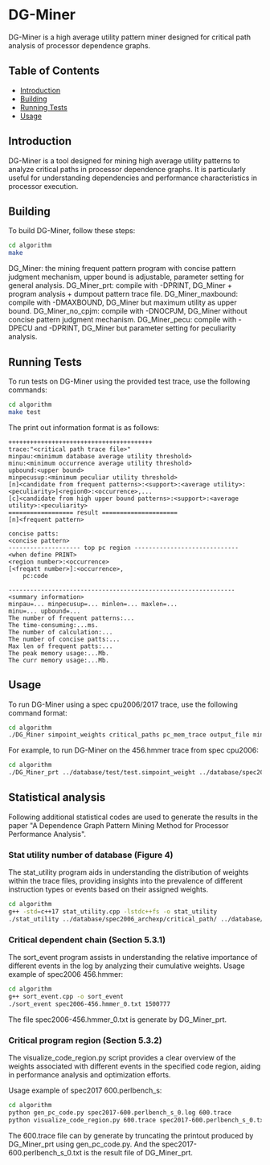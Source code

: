 
# DG-Miner

DG-Miner is a high average utility pattern miner designed for critical path analysis of processor dependence graphs.

## Table of Contents

- [Introduction](#introduction)
- [Building](#building)
- [Running Tests](#running-tests)
- [Usage](#usage)

## Introduction

DG-Miner is a tool designed for mining high average utility patterns to analyze critical paths in processor dependence graphs. It is particularly useful for understanding dependencies and performance characteristics in processor execution.

## Building

To build DG-Miner, follow these steps:

```bash
cd algorithm
make
```

DG\_Miner: the mining frequent pattern program with concise pattern judgment mechanism, upper bound is adjustable, parameter setting for general analysis.
DG\_Miner\_prt: compile with -DPRINT, DG\_Miner + program analysis + dumpout pattern trace file.
DG\_Miner\_maxbound: compile with -DMAXBOUND, DG\_Miner but maximum utility as upper bound.
DG\_Miner\_no\_cpjm: compile with -DNOCPJM, DG\_Miner without concise pattern judgment mechanism.
DG\_Miner\_pecu: compile with -DPECU and -DPRINT, DG\_Miner but parameter setting for peculiarity analysis.

## Running Tests

To run tests on DG-Miner using the provided test trace, use the following commands:

```bash
cd algorithm
make test
```

The print out information format is as follows:
```code
++++++++++++++++++++++++++++++++++++++++
trace:"<critical path trace file>"
minpau:<minimum database average utility threshold>
minu:<minimum occurrence average utility threshold>
upbound:<upper bound>
minpecusup:<minimum peculiar utility threshold>
[n]<candidate from frequent patterns>:<support>:<average utility>:<peculiarity>|<region0>:<occurrence>,...
[c]<candidate from high upper bound patterns>:<support>:<average utility>:<peculiarity>
================== result =====================
[n]<frequent pattern>

concise patts:
<concise pattern>
-------------------- top pc region -----------------------------
<when define PRINT>
<region number>:<occurrence>
[<freqatt number>]:<occurrence>,
	pc:code

---------------------------------------------------------------
<summary information>
minpau=... minpecusup=... minlen=... maxlen=...
minu=... upbound=...
The number of frequent patterns:...
The time-consuming:...ms. 
The number of calculation:...
The number of concise patts:...
Max len of frequent patts:...
The peak memory usage:...Mb.
The curr memory usage:...Mb.
```

## Usage

To run DG-Miner using a spec cpu2006/2017 trace, use the following command format:

```bash
cd algorithm
./DG_Miner simpoint_weights critical_paths pc_mem_trace output_file minlen maxlen topk
```

For example, to run DG-Miner on the 456.hmmer trace from spec cpu2006:

```bash
cd algorithm
./DG_Miner_prt ../database/test/test.simpoint_weight ../database/spec2006_archexp/critical_path/456.hmmer_0/ ../database/spec2006_archexp/pc_mem_trace/trace_1M-456.hmmer_0_simpoint_instruction_flow spec2006-456.hmmer_0.txt 2 10 0.2 | tee spec2006-456.hmmer_0.log
```

## Statistical analysis

Following additional statistical codes are used to generate the results in the paper "A Dependence Graph Pattern Mining Method for Processor Performance Analysis".

### Stat utility number of database (Figure 4)

The stat\_utility program aids in understanding the distribution of weights within the trace files, providing insights into the prevalence of different instruction types or events based on their assigned weights.

```bash
cd algorithm
g++ -std=c++17 stat_utility.cpp -lstdc++fs -o stat_utility
./stat_utility ../database/spec2006_archexp/critical_path/ ../database/spec2017_archexp/critical_path/
```

### Critical dependent chain (Section 5.3.1)

The sort\_event program assists in understanding the relative importance of different events in the log by analyzing their cumulative weights.
Usage example of spec2006 456.hmmer:

```bash
cd algorithm
g++ sort_event.cpp -o sort_event
./sort_event spec2006-456.hmmer_0.txt 1500777
```
The file spec2006-456.hmmer\_0.txt is generate by DG\_Miner\_prt.

### Critical program region (Section 5.3.2)

The visualize\_code\_region.py script provides a clear overview of the weights associated with different events in the specified code region, aiding in performance analysis and optimization efforts.

Usage example of spec2017 600.perlbench\_s:

```bash
cd algorithm
python gen_pc_code.py spec2017-600.perlbench_s_0.log 600.trace
python visualize_code_region.py 600.trace spec2017-600.perlbench_s_0.txt 0xb88e0 0xb8910
```

The 600.trace file can by generate by truncating the printout produced by DG\_Miner\_prt using gen\_pc\_code.py.
And the spec2017-600.perlbench\_s\_0.txt is the result file of DG\_Miner\_prt.

